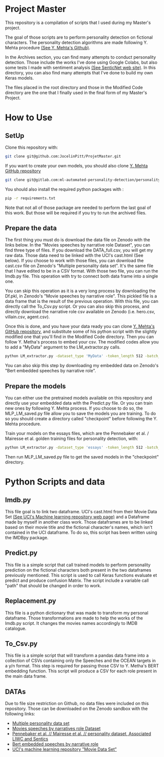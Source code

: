 # Project Master
This repository is a compilation of scripts that I used during my Master's project.

The goal of those scripts are to perform personality detection on fictional characters.
The personality detection algorithms are made following Y. Mehta procedure [(See Y. Mehta's Github)](https://github.com/yashsmehta/personality-prediction).

In the Archives section, you can find many attempts to conduct personality detection. Those include the works I've done using Google Colabs, but also some tests I made with sentiment analysis
[(See SenticNet web site)](https://www.sentic.net/). In this directory, you can also find many attempts that I've done to build my own Keras models.

The files placed in the root directory and those in the Modified Code directory are the one that I finally used in the final form of my Master's Project.

# How to Use
## SetUp
Clone this repository with:
```bash
git clone git@github.com:JocelinPitt/ProjetMaster.git
```

If you want to create your own models, you should also clone [Y. Mehta GitHub repository ](https://github.com/yashsmehta/personality-prediction)
```bash
git clone git@gitlab.com:ml-automated-personality-detection/personality.git
```

You should also install the required python packages with :
```bash
pip -r requirements.txt
```
Note that not all of those package are needed to perform the last goal of this work. But those will be required if you try to run the archived files.

## Prepare the data
The first thing you must do is download the data file on Zenodo with the links below. In the "Movies speeches by narrative role Dataset", you can find three type of files.
If you download the DATA_full.csv, you will get my raw data. Those data need to be linked with the UCI's cast.html (See below). If you choose to work with those files, you can download
the cast.csv file on Zenodo's "Multiple personality data set". It's the same file that I have edited to be in a CSV format.
With those two file, you can run the Imdb.py file. This operation with try to connect both data frame into a single one.

You can skip this operation as it is a very long process by downloading the Df.pkl, in Zenodo's "Movie speeches by narrative role". This pickled file is a data frame that is the result of the previous operation.
With this file, you can directly call the To_Csv.py script. Or you can also skip this process, and directly download the narrative role csv available on Zenodo (i.e. hero.csv, villain.csv, agent.csv).

Once this is done, and you have your data ready you can clone [Y. Mehta's GitHub repository](https://github.com/yashsmehta/personality-prediction), and substitute some of his python script with the slightly modified one that you'll find in the Modified Code directory.
Then you can follow Y. Metha's process to embed your csv. The modified codes allow you to add a "MyData" argument to the LM_extractor.py calls.

```bash
python LM_extractor.py -dataset_type 'MyData' -token_length 512 -batch_size 32 -embed 'bert-base' -op_dir 'pkl_data'
```

You can also skip this step by downloading my embedded data on Zenodo's "Bert embedded speeches by narrative role".

## Prepare the models
You can either use the pretrained models available on this repository and directly use your embedded data with the Predict.py file.
Or you can train new ones by following Y. Mehta process. If you choose to do so, the MLP_LM_saved.py file allow you to save the models you are training.
To do so you should create a directory called "checkpoint" before following the Y. Mehta procedure.

Train your models on the essays files, which are the Pennebaker et al. / Mairesse et al. golden training files for personality detection, with:
```bash
python LM_extractor.py -dataset_type 'essays' -token_length 512 -batch_size 32 -embed 'bert-base' -op_dir 'pkl_data'
```
Then run MLP_LM_saved.py file to get the saved models in the "checkpoint" directory.

# Python Scripts and data
## Imdb.py
This file goal is to link two dataframe. UCI's cast.html from their Movie Data Set [(See UCI's Machine learning repository web page)](https://archive.ics.uci.edu/ml/datasets/Movie) and 
a Dataframe made by myself in another class work. Those dataframes are to be linked based on their movie title and the fictional character's names, which isn't contained in the UCI dataframe.
To do so, this script has been written using the IMDBpy package.

## Predict.py
This file is a simple script that call trained models to perform personality prediction on the fictional characters both present in the two dataframes previously mentioned.
This script is used to call Keras functions evaluate et predict and produce confusion Matrix. The script include a variable call "path" that should be changed in order to work.

## Replacement.py
This file is a python dictionary that was made to transform my personal dataframe. 
Those transformations are made to help the works of the Imdb.py script. It changes the movies names accordingly to IMDB catalogue.

## To_Csv.py
This file is a simple script that will transform a pandas data frame into a collection of CSVs containing only the Speeches and the OCEAN targets in a y/n format.
This step is required for passing those CSV to Y. Metha's BERT embedding function. This script will produce a CSV for each role present in the main data frame.

## DATAs
Due to file size restriction on Github, no data files were included on this repository. Those can be downloaded on the Zenodo sandbox with the following links:
* [Multiple personality data set](https://sandbox.zenodo.org/record/1004709)
* [Movies speeches by narratives role Dataset](https://sandbox.zenodo.org/record/1004703)
* [Pennebaker et al. // Mairesse et al. // personality dataset, Associated LIWC and Sentics](https://sandbox.zenodo.org/record/1004701)
* [Bert embedded speeches by narrative role](https://sandbox.zenodo.org/record/1005239)
* [UCI's machine learning repository "Movie Data Set"](https://archive.ics.uci.edu/ml/datasets/Movie)